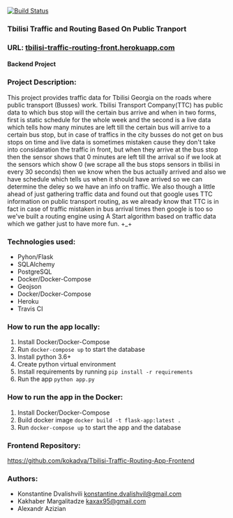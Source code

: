 [![Build Status](https://travis-ci.com/kokadva/Tbilisi-Traffic-Routing-App-Backend.svg?branch=master)](https://travis-ci.com/kokadva/Tbilisi-Traffic-Routing-App-Backend)

### Tbilisi Traffic and Routing Based On Public Tranport

### URL: [tbilisi-traffic-routing-front.herokuapp.com](https://tbilisi-traffic-routing-front.herokuapp.com/)

#### Backend Project

### Project Description:
This project provides traffic data for Tbilisi Georgia on the roads
where public transport (Busses) work. Tbilisi Transport Company(TTC) has
public data to which bus stop will the certain bus arrive and when in
two forms, first is static schedule for the whole week and the second
is a live data which tells how many minutes are left till the certain
bus will arrive to a certain bus stop, but in case of traffics in the
city busses do not get on bus stops on time and live data is sometimes
mistaken cause they don't take into considaration the traffic in front,
but when they arrive at the bus stop then the sensor shows that 0
minutes are left till the arrival so if we look at the sensors which
show 0 (we scrape all the bus stops sensors in tbilisi in every 30
seconds) then we know when the bus actually arrived and also we have
schedule which tells us when it should have arrived so we can determine
the deley so we have an info on traffic. We also though a little ahead
of just gathering traffic data and found out that google uses TTC
information on public transport routing, as we already know that TTC
is in fact in case of traffic mistaken in bus arrival times then google
is too so we've built a routing engine using A Start algorithm based on
traffic data which we gather just to have more fun. +_+

### Technologies used:
* Pyhon/Flask
* SQLAlchemy
* PostgreSQL
* Docker/Docker-Compose
* Geojson
* Docker/Docker-Compose
* Heroku
* Travis CI

### How to run the app locally:
1. Install Docker/Docker-Compose
2. Run `docker-compose up` to start the database
3. Install python 3.6+
4. Create python virtual environment
5. Install requirements by running `pip install -r requirements`
6. Run the app `python app.py`

### How to run the app in the Docker:
1. Install Docker/Docker-Compose
2. Build docker image `docker build -t flask-app:latest .`
3. Run `docker-compose up` to start the app and the database

### Frontend Repository:
https://github.com/kokadva/Tbilisi-Traffic-Routing-App-Frontend

### Authors:
* Konstantine Dvalishvili konstantine.dvalishvil@gmail.com
* Kakhaber Margalitadze kaxax95@gmail.com
* Alexandr Azizian